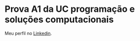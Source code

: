 # Prova A1 da UC programação e soluções computacionais

Meu perfil no [Linkedin](https://www.linkedin.com/in/arthur-verissimo-892763250/).
